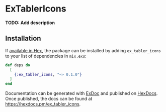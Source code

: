# ExTablerIcons

**TODO: Add description**

## Installation

If [available in Hex](https://hex.pm/docs/publish), the package can be installed
by adding `ex_tabler_icons` to your list of dependencies in `mix.exs`:

```elixir
def deps do
  [
    {:ex_tabler_icons, "~> 0.1.0"}
  ]
end
```

Documentation can be generated with [ExDoc](https://github.com/elixir-lang/ex_doc)
and published on [HexDocs](https://hexdocs.pm). Once published, the docs can
be found at <https://hexdocs.pm/ex_tabler_icons>.

